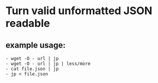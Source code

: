 # Turn valid unformatted JSON readable

## example usage:
```
- wget -O - url | jp
- wget -O - url | jp | less/more
- cat file.json | jp
- jp < file.json
```